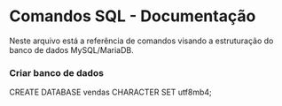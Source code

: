 # Comandos SQL - Documentação

Neste arquivo está a referência de comandos visando a estruturação do banco de dados MySQL/MariaDB.

### Criar banco de dados

CREATE DATABASE vendas CHARACTER SET utf8mb4;